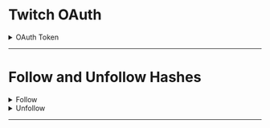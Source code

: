 # Twitch OAuth

<details>

<summary>OAuth Token</summary>
  
  <img src="https://i.darkvypr.com/noidontthinkso.gif" width="100" height="100" />

</details>
  
---
  
# Follow and Unfollow Hashes

<details>
  
  <summary>Follow</summary>
  
  `800e7346bdf7e5278a3c1d3f21b2b56e2639928f86815677a7126b093b2fdd08`
  
</details>

<details>
 
  <summary>Unfollow</summary>
  
  `f7dae976ebf41c755ae2d758546bfd176b4eeb856656098bb40e0a672ca0d880`
  
</details>

---
